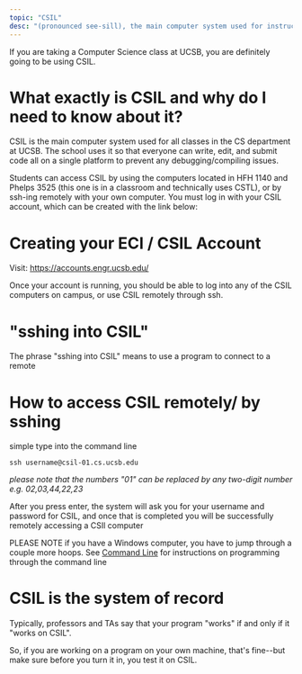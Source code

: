 ```yaml
---
topic: "CSIL"
desc: "(pronounced see-sill), the main computer system used for instruction at UCSB CS"
---
```


If you are taking a Computer Science class at UCSB, you are definitely going to be using CSIL. 

# What exactly is CSIL and why do I need to know about it?

CSIL is the main computer system used for all classes in the CS department at UCSB. The school uses it so that everyone can write, edit, and submit code all on a single platform to prevent any debugging/compiling issues. 

Students can access CSIL by using the computers located in HFH 1140 and Phelps 3525 (this one is in a classroom and technically uses CSTL), or by ssh-ing remotely with your own computer. You must log in with your CSIL account, which can be created with the link below:


# Creating your ECI / CSIL Account

Visit: <https://accounts.engr.ucsb.edu/>

Once your account is running, you should be able to log into any of the CSIL computers on campus, or use CSIL remotely through ssh.

# "sshing into CSIL"

The phrase "sshing into CSIL" means to use a program to connect to a remote 

# How to access CSIL remotely/ by sshing

simple type into the command line
```
ssh username@csil-01.cs.ucsb.edu
```
*please note that the numbers "01" can be replaced by any two-digit number e.g. 02,03,44,22,23*

After you press enter, the system will ask you for your username and password for CSIL, and once that is completed you will be successfully remotely accessing a CSIl computer

PLEASE NOTE if you have a Windows computer, you have to jump through a couple more hoops. See [Command Line](/_topics/command_line.md) for instructions on programming through the command line

# CSIL is the system of record

Typically, professors and TAs say that your program "works" if and only if it "works on CSIL".

So, if you are working on a program on your own machine, that's fine--but make sure before you
turn it in, you test it on CSIL.

